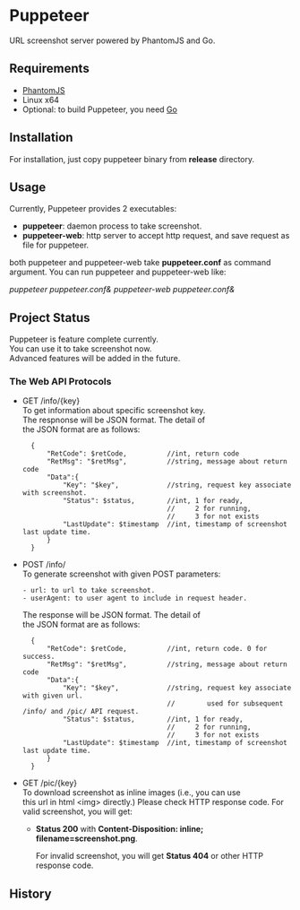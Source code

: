 Puppeteer
=========

URL screenshot server powered by PhantomJS and Go.

## Requirements

* [PhantomJS](http://www.phantomjs.org/)  
* Linux x64  
* Optional: to build Puppeteer, you need [Go](http://golang.org)  

## Installation

For installation, just copy puppeteer binary from **release** directory.

## Usage

Currently, Puppeteer provides 2 executables:

* **puppeteer**: daemon process to take screenshot.  
* **puppeteer-web**: http server to accept http request, and save request as file for puppeteer.

both puppeteer and puppeteer-web take **puppeteer.conf** as command argument.
You can run puppeteer and puppeteer-web like:  

_puppeteer puppeteer.conf&_
_puppeteer-web puppeteer.conf&_

## Project Status

Puppeteer is feature complete currently.  
You can use it to take screenshot now.  
Advanced features will be added in the future.  

### The Web API Protocols

* GET /info/{key}  
  To get information about specific screenshot key.  
  The respnonse will be JSON format. The detail of  
  the JSON format are as follows:  

        {
            "RetCode": $retCode,          //int, return code
            "RetMsg": "$retMsg",          //string, message about return code
            "Data":{
                "Key": "$key",            //string, request key associate with screenshot.  
                "Status": $status,        //int, 1 for ready,
                                          //     2 for running,
                                          //     3 for not exists
                "LastUpdate": $timestamp  //int, timestamp of screenshot last update time.
            }
        }

* POST /info/  
  To generate screenshot with given POST parameters:  

      - url: to url to take screenshot.  
      - userAgent: to user agent to include in request header.    

    The response will be JSON format. The detail of  
    the JSON format are as follows:

        {
            "RetCode": $retCode,          //int, return code. 0 for success.
            "RetMsg": "$retMsg",          //string, message about return code
            "Data":{
                "Key": "$key",            //string, request key associate with given url.
                                          //        used for subsequent /info/ and /pic/ API request.
                "Status": $status,        //int, 1 for ready,
                                          //     2 for running,
                                          //     3 for not exists
                "LastUpdate": $timestamp  //int, timestamp of screenshot last update time.
            }
        }

* GET /pic/{key}  
  To download screenshot as inline images (i.e., you can use  
  this url in html &lt;img&gt; directly.) Please check HTTP response code.
  For valid screenshot, you will get:
  
  * **Status 200** with **Content-Disposition: inline; filename=screenshot.png**.  

    For invalid screenshot, you will get **Status 404** or other HTTP response code.

## History

